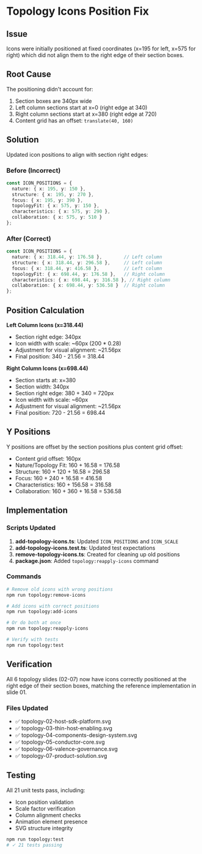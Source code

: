 # Topology Icons Position Fix

## Issue
Icons were initially positioned at fixed coordinates (x=195 for left, x=575 for right) which did not align them to the right edge of their section boxes.

## Root Cause
The positioning didn't account for:
1. Section boxes are 340px wide
2. Left column sections start at x=0 (right edge at 340)
3. Right column sections start at x=380 (right edge at 720)
4. Content grid has an offset: `translate(40, 160)`

## Solution
Updated icon positions to align with section right edges:

### Before (Incorrect)
```typescript
const ICON_POSITIONS = {
  nature: { x: 195, y: 150 },
  structure: { x: 195, y: 270 },
  focus: { x: 195, y: 390 },
  topologyFit: { x: 575, y: 150 },
  characteristics: { x: 575, y: 290 },
  collaboration: { x: 575, y: 510 }
};
```

### After (Correct)
```typescript
const ICON_POSITIONS = {
  nature: { x: 318.44, y: 176.58 },        // Left column
  structure: { x: 318.44, y: 296.58 },     // Left column
  focus: { x: 318.44, y: 416.58 },         // Left column
  topologyFit: { x: 698.44, y: 176.58 },   // Right column
  characteristics: { x: 698.44, y: 316.58 }, // Right column
  collaboration: { x: 698.44, y: 536.58 }  // Right column
};
```

## Position Calculation

**Left Column Icons (x=318.44)**
- Section right edge: 340px
- Icon width with scale: ~60px (200 * 0.28)
- Adjustment for visual alignment: ~21.56px
- Final position: 340 - 21.56 = 318.44

**Right Column Icons (x=698.44)**
- Section starts at: x=380
- Section width: 340px
- Section right edge: 380 + 340 = 720px
- Icon width with scale: ~60px
- Adjustment for visual alignment: ~21.56px
- Final position: 720 - 21.56 = 698.44

## Y Positions
Y positions are offset by the section positions plus content grid offset:
- Content grid offset: 160px
- Nature/Topology Fit: 160 + 16.58 = 176.58
- Structure: 160 + 120 + 16.58 = 296.58
- Focus: 160 + 240 + 16.58 = 416.58
- Characteristics: 160 + 156.58 = 316.58
- Collaboration: 160 + 360 + 16.58 = 536.58

## Implementation

### Scripts Updated
1. **add-topology-icons.ts**: Updated `ICON_POSITIONS` and `ICON_SCALE`
2. **add-topology-icons.test.ts**: Updated test expectations
3. **remove-topology-icons.ts**: Created for cleaning up old positions
4. **package.json**: Added `topology:reapply-icons` command

### Commands
```bash
# Remove old icons with wrong positions
npm run topology:remove-icons

# Add icons with correct positions
npm run topology:add-icons

# Or do both at once
npm run topology:reapply-icons

# Verify with tests
npm run topology:test
```

## Verification

All 6 topology slides (02-07) now have icons correctly positioned at the right edge of their section boxes, matching the reference implementation in slide 01.

### Files Updated
- ✅ topology-02-host-sdk-platform.svg
- ✅ topology-03-thin-host-enabling.svg
- ✅ topology-04-components-design-system.svg
- ✅ topology-05-conductor-core.svg
- ✅ topology-06-valence-governance.svg
- ✅ topology-07-product-solution.svg

## Testing

All 21 unit tests pass, including:
- Icon position validation
- Scale factor verification
- Column alignment checks
- Animation element presence
- SVG structure integrity

```bash
npm run topology:test
# ✓ 21 tests passing
```
